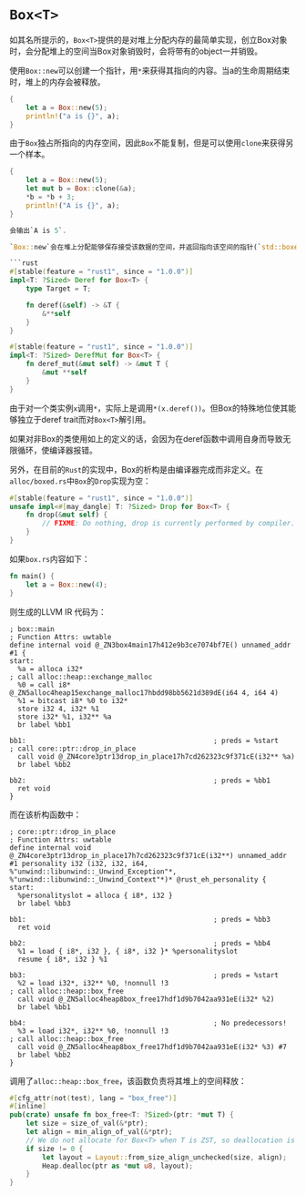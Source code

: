 # `Box<T>`

如其名所提示的，`Box<T>`提供的是对堆上分配内存的最简单实现，创立Box对象时，会分配堆上的空间当Box对象销毁时，会将带有的object一并销毁。

使用`Box::new`可以创建一个指针，用`*`来获得其指向的内容。当a的生命周期结束时，堆上的内存会被释放。

```rust
{
    let a = Box::new(5);
    println!("a is {}", a);
}
```

由于`Box`独占所指向的内存空间，因此`Box`不能复制，但是可以使用`clone`来获得另一个样本。

```rust
{
    let a = Box::new(5);
    let mut b = Box::clone(&a);
    *b = *b + 3;
    println!("A is {}", a);
}

会输出`A is 5`.

`Box::new`会在堆上分配能够保存接受该数据的空间，并返回指向该空间的指针(`std::boxed::Box<T>`)。由于历史原因（继承了pre 1.0的~指针），Box实际类似于基本类型，不需要Deref trait，而是可以直接用`*`解引用，Box在Rust源码中的Deref定义如下（可见[网页](https://doc.rust-lang.org/src/alloc/boxed.rs.html#623)）：

```rust
#[stable(feature = "rust1", since = "1.0.0")]
impl<T: ?Sized> Deref for Box<T> {
    type Target = T;

    fn deref(&self) -> &T {
        &**self
    }
}

#[stable(feature = "rust1", since = "1.0.0")]
impl<T: ?Sized> DerefMut for Box<T> {
    fn deref_mut(&mut self) -> &mut T {
        &mut **self
    }
}
```
由于对一个类实例`x`调用`*`，实际上是调用`*(x.deref())`。但Box的特殊地位使其能够独立于deref trait而对`Box<T>`解引用。

如果对非Box的类使用如上的定义的话，会因为在deref函数中调用自身而导致无限循环，使编译器报错。

另外，在目前的`Rust`的实现中，Box的析构是由编译器完成而非定义。在`alloc/boxed.rs`中`Box`的`Drop`实现为空：

```rust
#[stable(feature = "rust1", since = "1.0.0")]
unsafe impl<#[may_dangle] T: ?Sized> Drop for Box<T> {
    fn drop(&mut self) {
        // FIXME: Do nothing, drop is currently performed by compiler.
    }
}
```

如果`box.rs`内容如下：

```rust
fn main() {
    let a = Box::new(4);
}
```

则生成的LLVM IR 代码为：
```llvm-ir
; box::main
; Function Attrs: uwtable
define internal void @_ZN3box4main17h412e9b3ce7074bf7E() unnamed_addr #1 {
start:
  %a = alloca i32*
; call alloc::heap::exchange_malloc
  %0 = call i8* @_ZN5alloc4heap15exchange_malloc17hbdd98bb5621d389dE(i64 4, i64 4)
  %1 = bitcast i8* %0 to i32*
  store i32 4, i32* %1
  store i32* %1, i32** %a
  br label %bb1

bb1:                                              ; preds = %start
; call core::ptr::drop_in_place
  call void @_ZN4core3ptr13drop_in_place17h7cd262323c9f371cE(i32** %a) 
  br label %bb2

bb2:                                              ; preds = %bb1
  ret void
}
```

而在该析构函数中：

```llvm-ir
; core::ptr::drop_in_place
; Function Attrs: uwtable
define internal void @_ZN4core3ptr13drop_in_place17h7cd262323c9f371cE(i32**) unnamed_addr #1 personality i32 (i32, i32, i64, %"unwind::libunwind::_Unwind_Exception"*, %"unwind::libunwind::_Unwind_Context"*)* @rust_eh_personality {
start:
  %personalityslot = alloca { i8*, i32 }
  br label %bb3

bb1:                                              ; preds = %bb3
  ret void

bb2:                                              ; preds = %bb4
  %1 = load { i8*, i32 }, { i8*, i32 }* %personalityslot
  resume { i8*, i32 } %1

bb3:                                              ; preds = %start
  %2 = load i32*, i32** %0, !nonnull !3
; call alloc::heap::box_free
  call void @_ZN5alloc4heap8box_free17hdf1d9b7042aa931eE(i32* %2) 
  br label %bb1

bb4:                                              ; No predecessors!
  %3 = load i32*, i32** %0, !nonnull !3
; call alloc::heap::box_free
  call void @_ZN5alloc4heap8box_free17hdf1d9b7042aa931eE(i32* %3) #7
  br label %bb2
}
```

调用了`alloc::heap::box_free`，该函数负责将其堆上的空间释放：

```rust
#[cfg_attr(not(test), lang = "box_free")]
#[inline]
pub(crate) unsafe fn box_free<T: ?Sized>(ptr: *mut T) {
    let size = size_of_val(&*ptr);
    let align = min_align_of_val(&*ptr);
    // We do not allocate for Box<T> when T is ZST, so deallocation is also not necessary.
    if size != 0 {
        let layout = Layout::from_size_align_unchecked(size, align);
        Heap.dealloc(ptr as *mut u8, layout);
    }
}
```



